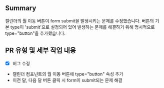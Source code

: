 ## Summary

캘린더의 월 이동 버튼이 form submit을 발생시키는 문제를 수정했습니다. 버튼의 기본 type이 'submit'으로 설정되어 있어 발생하는 문제를 해결하기 위해 명시적으로 type="button"을 추가했습니다.

## PR 유형 및 세부 작업 내용

- [x] 버그 수정

- 캘린더 컴포넌트의 월 이동 버튼에 type="button" 속성 추가
- 이전 달, 다음 달 버튼 클릭 시 form이 submit되는 문제 해결
